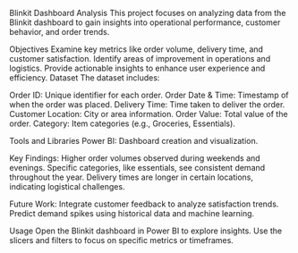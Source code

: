 Blinkit Dashboard Analysis
This project focuses on analyzing data from the Blinkit dashboard to gain insights into operational performance, customer behavior, and order trends.

Objectives
Examine key metrics like order volume, delivery time, and customer satisfaction.
Identify areas of improvement in operations and logistics.
Provide actionable insights to enhance user experience and efficiency.
Dataset
The dataset includes:

Order ID: Unique identifier for each order.
Order Date & Time: Timestamp of when the order was placed.
Delivery Time: Time taken to deliver the order.
Customer Location: City or area information.
Order Value: Total value of the order.
Category: Item categories (e.g., Groceries, Essentials).

Tools and Libraries
Power BI: Dashboard creation and visualization.

Key Findings:
Higher order volumes observed during weekends and evenings.
Specific categories, like essentials, see consistent demand throughout the year.
Delivery times are longer in certain locations, indicating logistical challenges.

Future Work:
Integrate customer feedback to analyze satisfaction trends.
Predict demand spikes using historical data and machine learning.

Usage
Open the Blinkit dashboard in Power BI to explore insights.
Use the slicers and filters to focus on specific metrics or timeframes.
